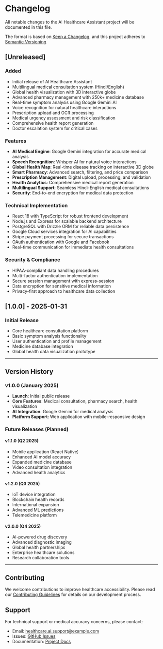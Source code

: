 # Changelog

All notable changes to the AI Healthcare Assistant project will be documented in this file.

The format is based on [Keep a Changelog](https://keepachangelog.com/en/1.0.0/),
and this project adheres to [Semantic Versioning](https://semver.org/spec/v2.0.0.html).

## [Unreleased]

### Added
- Initial release of AI Healthcare Assistant
- Multilingual medical consultation system (Hindi/English)
- Global health visualization with 3D interactive globe
- Advanced pharmacy management with 250k+ medicine database
- Real-time symptom analysis using Google Gemini AI
- Voice recognition for natural healthcare interactions
- Prescription upload and OCR processing
- Medical urgency assessment and risk classification
- Comprehensive health report generation
- Doctor escalation system for critical cases

### Features
- **AI Medical Engine**: Google Gemini integration for accurate medical analysis
- **Speech Recognition**: Whisper AI for natural voice interactions
- **Global Health Map**: Real-time disease tracking on interactive 3D globe
- **Smart Pharmacy**: Advanced search, filtering, and price comparison
- **Prescription Management**: Digital upload, processing, and validation
- **Health Analytics**: Comprehensive medical report generation
- **Multilingual Support**: Seamless Hindi-English medical consultations
- **Security**: End-to-end encryption for medical data protection

### Technical Implementation
- React 18 with TypeScript for robust frontend development
- Node.js and Express for scalable backend architecture
- PostgreSQL with Drizzle ORM for reliable data persistence
- Google Cloud services integration for AI capabilities
- Stripe payment processing for secure transactions
- OAuth authentication with Google and Facebook
- Real-time communication for immediate health consultations

### Security & Compliance
- HIPAA-compliant data handling procedures
- Multi-factor authentication implementation
- Secure session management with express-session
- Data encryption for sensitive medical information
- Privacy-first approach to healthcare data collection

## [1.0.0] - 2025-01-31

### Initial Release
- Core healthcare consultation platform
- Basic symptom analysis functionality
- User authentication and profile management
- Medicine database integration
- Global health data visualization prototype

---

## Version History

### v1.0.0 (January 2025)
- **Launch**: Initial public release
- **Core Features**: Medical consultation, pharmacy search, health visualization
- **AI Integration**: Google Gemini for medical analysis
- **Platform Support**: Web application with mobile-responsive design

### Future Releases (Planned)

#### v1.1.0 (Q2 2025)
- Mobile application (React Native)
- Enhanced AI model accuracy
- Expanded medicine database
- Video consultation integration
- Advanced health analytics

#### v1.2.0 (Q3 2025)
- IoT device integration
- Blockchain health records
- International expansion
- Advanced ML predictions
- Telemedicine platform

#### v2.0.0 (Q4 2025)
- AI-powered drug discovery
- Advanced diagnostic imaging
- Global health partnerships
- Enterprise healthcare solutions
- Research collaboration tools

---

## Contributing

We welcome contributions to improve healthcare accessibility. Please read our [Contributing Guidelines](CONTRIBUTING.md) for details on our development process.

## Support

For technical support or medical accuracy concerns, please contact:
- Email: healthcare.ai.support@example.com
- Issues: [GitHub Issues](https://github.com/yourusername/ai-healthcare-assistant/issues)
- Documentation: [Project Docs](https://docs.ai-healthcare.com)